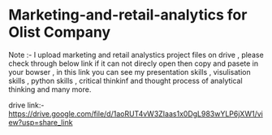 # Marketing-and-retail-analytics for Olist Company 

Note :- I upload marketing and retail analystics project files on drive , please check through below link if it can not direcly open then copy and pasete in your bowser , in this link you can see my presentation skills , visulisation skills , python skills , critical thinkinf and thought process of analytical thinking and many more.

drive link:- https://drive.google.com/file/d/1aoRUT4vW3ZIaas1x0DgL983wYLP6jXW1/view?usp=share_link
